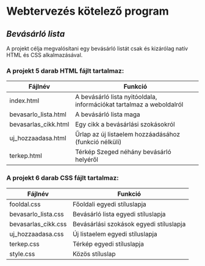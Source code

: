 # Webtervezés kötelező program

## _Bevásárló lista_

A projekt célja megvalósítani egy bevásárló listát csak és kizárólag natív HTML és CSS alkalmazásával.

### A projekt 5 darab HTML fájlt tartalmaz:

| Fájlnév | Funkció |
| ------- | ------- |
| index.html | A bevásárló lista nyitóoldala, információkat tartalmaz a weboldalról |
| bevasarlo_lista.html | A bevásárló lista maga |
| bevasarlas_cikk.html | Egy cikk a bevásárlási szokásokról |
| uj_hozzaadasa.html | Űrlap az új listaelem hozzáadásához (funkció nélküli) |
| terkep.html | Térkép Szeged néhány bevásárló helyéről |

### A projekt 6 darab CSS fájlt tartalmaz:

| Fájlnév | Funkció |
| ------- | ------- |
| fooldal.css | Főoldali egyedi stíluslapja |
| bevasarlo_lista.css | Bevásárló lista egyedi stíluslapja |
| bevasarlas_cikk.css | Bevásárlási szokások egyedi stíluslapja |
| uj_hozzaadasa.css | Új listaelem egyedi stíluslapja |
| terkep.css | Térkép egyedi stíluslapja |
| style.css | Közös stíluslap |
